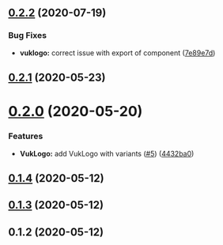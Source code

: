 ## [0.2.2](https://github.com/VATSIM-UK/consilio/compare/v0.2.1...v0.2.2) (2020-07-19)

### Bug Fixes

- **vuklogo:** correct issue with export of component ([7e89e7d](https://github.com/VATSIM-UK/consilio/commit/7e89e7dc7aaf7abd9b46ea9fd837d9c1994ef762))

## [0.2.1](https://github.com/VATSIM-UK/consilio/compare/v0.2.0...v0.2.1) (2020-05-23)

# [0.2.0](https://github.com/VATSIM-UK/consilio/compare/v0.1.4...v0.2.0) (2020-05-20)

### Features

- **VukLogo:** add VukLogo with variants ([#5](https://github.com/VATSIM-UK/consilio/issues/5)) ([4432ba0](https://github.com/VATSIM-UK/consilio/commit/4432ba004f56f7e76060bd4cfd6e6a67e9ad6d12))

## [0.1.4](https://github.com/VATSIM-UK/consilio/compare/v0.1.3...v0.1.4) (2020-05-12)

## [0.1.3](https://github.com/VATSIM-UK/consilio/compare/v0.1.2...v0.1.3) (2020-05-12)

## 0.1.2 (2020-05-12)

